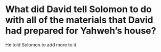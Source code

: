 # What did David tell Solomon to do with all of the materials that David had prepared for Yahweh’s house?

He told Solomon to add more to it.
